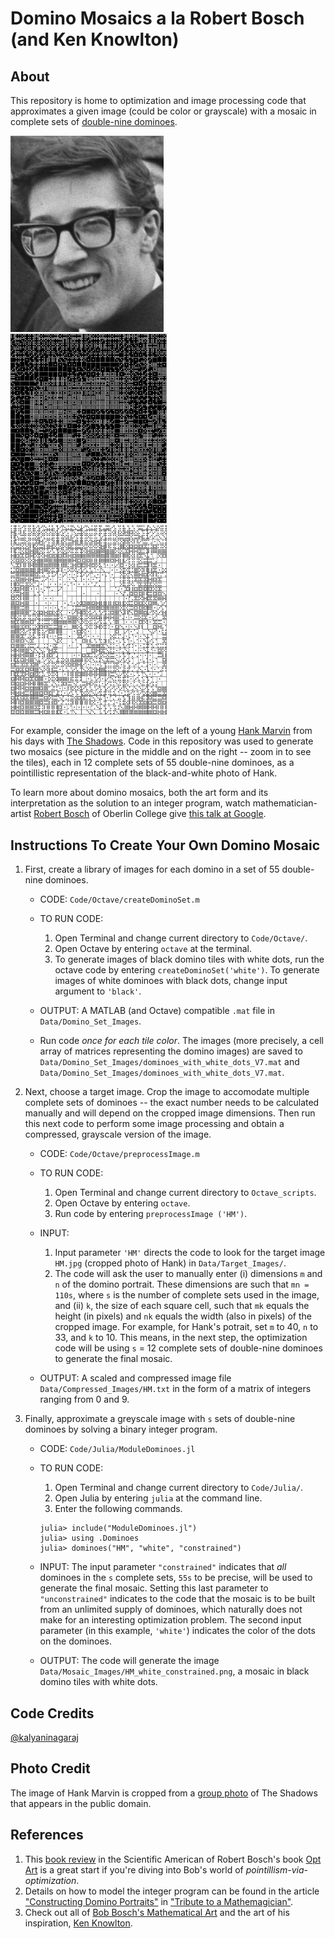 # Domino Mosaics a la Robert Bosch (and Ken Knowlton)

## About
This repository is home to optimization and image processing code that approximates a given image (could be color or grayscale) with a mosaic in complete sets of [double-nine dominoes](http://www.domino-games.com/domino-rules/double-nine.html). 

<a href="https://github.com/kalyaninagaraj/Domino-Mosaics/blob/main/Data/Target_Images/HM.jpg"><img src="/Data/Target_Images/HM.jpg?raw=true" width="245px"></a>&nbsp;&nbsp; <a href="https://github.com/kalyaninagaraj/Domino-Mosaics/blob/main/Data/Mosaic_Images/HM_white_constrained.png"><img src="/Data/Mosaic_Images/HM_white_constrained.png?raw=true" width="250px"></a>&nbsp;&nbsp; <a href="https://github.com/kalyaninagaraj/Domino-Mosaics/blob/main/Data/Mosaic_Images/HM_black_constrained.png"><img src="/Data/Mosaic_Images/HM_black_constrained.png?raw=true" width="250px"></a>

For example, consider the image on the left of a young [Hank Marvin](https://en.wikipedia.org/wiki/Hank_Marvin) from his days with [The Shadows](https://en.wikipedia.org/wiki/The_Shadows). Code in this repository was used to generate two mosaics (see picture in the middle and on the right -- zoom in to see the tiles), each in 12 complete sets of 55 double-nine dominoes, as a pointillistic representation of the black-and-white photo of Hank. 

To learn more about domino mosaics, both the art form and its interpretation as the solution to an integer program, watch mathematician-artist [Robert Bosch](https://www.oberlin.edu/bob-bosch) of Oberlin College give [this talk at Google](https://www.youtube.com/watch?v=g3CiVrN-BnY). 

## Instructions To Create Your Own Domino Mosaic
1. First, create a library of images for each domino in a set of 55 double-nine dominoes. 

   - CODE: `Code/Octave/createDominoSet.m`

   - TO RUN CODE:
     1. Open Terminal and change current directory to `Code/Octave/`. 
     2. Open Octave by entering `octave` at the terminal. 
     3. To generate images of black domino tiles with white dots, run the octave code by entering `createDominoSet('white')`. To generate images of white dominoes with black dots, change input argument to `'black'`.  

   - OUTPUT: A MATLAB (and Octave) compatible `.mat` file in `Data/Domino_Set_Images`.  

   - Run code _once for each tile color_. The images (more precisely, a cell array of matrices representing the domino images) are saved to `Data/Domino_Set_Images/dominoes_with_white_dots_V7.mat` and `Data/Domino_Set_Images/dominoes_with_white_dots_V7.mat`. 


2. Next, choose a target image. Crop the image to accomodate multiple complete sets of dominoes -- the exact number needs to be calculated manually and will depend on the cropped image dimensions. Then run this next code to perform some image processing and obtain a compressed, grayscale version of the image.

   - CODE: `Code/Octave/preprocessImage.m`

   - TO RUN CODE: 
      1. Open Terminal and change current directory to `Octave_scripts`. 
      2. Open Octave by entering `octave`. 
      3. Run code by entering `preprocessImage ('HM')`. 

   - INPUT: 
      1. Input parameter `'HM'` directs the code to look for the target image `HM.jpg` (cropped photo of Hank) in `Data/Target_Images/`.
      2. The code will ask the user to manually enter (i) dimensions `m` and `n` of the domino portrait. These dimensions are such that `mn = 110s`, where `s` is the number of complete sets used in the image, and (ii) `k`, the size of each square cell, such that `mk` equals the height (in pixels) and `nk` equals the width (also in pixels) of the cropped image. For example, for Hank's potrait, set `m` to 40, `n` to 33, and `k` to 10. This means, in the next step, the optimization code will be using `s` = 12 complete sets of double-nine dominoes to generate the final mosaic. 

   - OUTPUT: A scaled and compressed image file `Data/Compressed_Images/HM.txt` in the form of a matrix of integers ranging from 0 and 9. 


3. Finally, approximate a greyscale image with `s` sets of double-nine dominoes by solving a binary integer program. 

   - CODE: `Code/Julia/ModuleDominoes.jl`

   - TO RUN CODE: 
       1. Open Terminal and change current directory to `Code/Julia/`. 
       2. Open Julia by entering `julia` at the command line. 
       3. Enter the following commands. 

       ```
       julia> include("ModuleDominoes.jl")
       julia> using .Dominoes
       julia> dominoes("HM", "white", "constrained")
       ```
       
   - INPUT: The input parameter `"constrained"` indicates that _all_ dominoes in the `s` complete sets, `55s` to be precise, will be used to generate the final mosaic. Setting this last parameter to `"unconstrained"` indicates to the code that the mosaic is to be built from an unlimited supply of dominoes, which naturally does not make for an interesting optimization problem. The second input parameter (in this example, `'white'`) indicates the color of the dots on the dominoes. 

   - OUTPUT: The code will generate the image `Data/Mosaic_Images/HM_white_constrained.png`, a mosaic in black domino tiles with white dots. 

## Code Credits
[@kalyaninagaraj](https://github.com/kalyaninagaraj)

## Photo Credit
The image of Hank Marvin is cropped from a [group photo](https://commons.wikimedia.org/wiki/File:Cliff_Richard_aankomst_met_zijn_Shadows,_Bestanddeelnr_913-7397.jpg) of The Shadows that appears in the public domain. 

## References
1. This [book review](https://blogs.scientificamerican.com/roots-of-unity/the-mathematics-of-opt-art/) in the Scientific American of Robert Bosch's book [Opt Art](https://press.princeton.edu/books/hardcover/9780691164069/opt-art) is a great start if you're diving into Bob's world of _pointillism-via-optimization_. 
2. Details on how to model the integer program  can be found in the article ["Constructing Domino Portraits"](http://www.optimization-online.org/DB_FILE/2003/09/722.pdf) in ["Tribute to a Mathemagician"](https://www.routledge.com/Tribute-to-a-Mathemagician/Cipra-Demaine-Demaine-Rodgers/p/book/9780367446536). 
3. Check out all of [Bob Bosch's Mathematical Art](http://www.dominoartwork.com/) and the art of his inspiration, [Ken Knowlton](http://www.kenknowlton.com/). 
